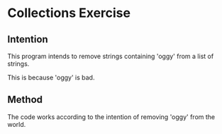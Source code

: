 # Collections Exercise

## Intention

This program intends to remove strings containing 'oggy' from a list of strings.

This is because 'oggy' is bad.

## Method

The code works according to the intention of removing 'oggy' from the world.
